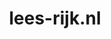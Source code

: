 ---
layout: post
title:  "lees-rijk.nl"
internal_url:  "/dutchgov/lees-rijk.nl.html"
categories: dutchgov
---